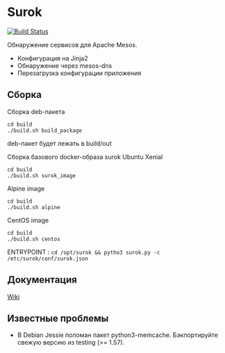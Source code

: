 # Surok
[![Build Status](https://travis-ci.org/Surkoveds/surok.svg?branch=master)](https://travis-ci.org/Surkoveds/surok)

Обнаружение сервисов для Apache Mesos.

* Конфигурация на Jinja2
* Обнаружение через mesos-dns
* Перезагрузка конфигурации приложения

## Сборка

Сборка deb-пакета
```
cd build
./build.sh build_package
```
deb-пакет будет лежать в build/out

Сборка базового docker-образа surok
Ubuntu Xenial
```
cd build
./build.sh surok_image
```
Alpine image
```
cd build
./build.sh alpine
```
CentOS image
```
cd build
./build.sh centos
```

ENTRYPOINT : ```cd /opt/surok && pytho3 surok.py -c /etc/surok/conf/surok.json```

## Документация

[Wiki](https://github.com/Surkoveds/surok/wiki)

## Известные проблемы

* В Debian Jessie поломан пакет python3-memcache. Бэкпортируйте свежую версию из testing (>= 1.57).
